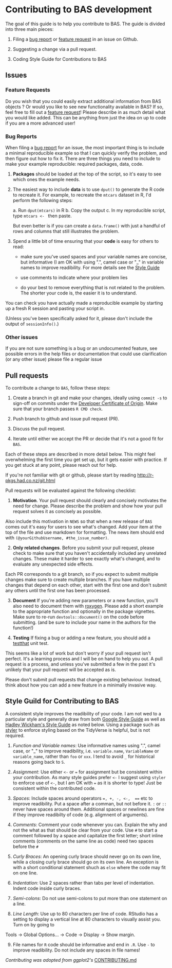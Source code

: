 # Contributing to BAS development

The goal of this guide is to help you contribute to BAS. The guide is divided into three main pieces:

1. Filing a [bug report](https://github.com/merliseclyde/BAS/issues/new?template=bug_report.md) or [feature request](https://github.com/merliseclyde/BAS/issues/new?template=feature_request.md) in an issue on Github.

2. Suggesting a change via a pull request.

3. Coding Style Guide for Contributions to BAS

## Issues

### Feature Requests

Do you wish that you could easily extract additional information from BAS objects ?  Or would you like to see new functionality available in BAS?   If so, feel free to fill out a [feature request](https://github.com/merliseclyde/BAS/issues/new?template=feature_request.md)! Please describe in as much detail what you would like added.  This can be  anything from just the idea on up to code if you are a  more advanced user!    

### Bug Reports

When filing a [bug report](https://github.com/merliseclyde/BAS/issues/new?template=bug_report.md) for an issue, the most important thing is to include a minimal reproducible example so that I can quickly verify the problem, and then figure out how to fix it. There are three things you need to include to make your example reproducible: required packages, data, code.

1.  **Packages** should be loaded at the top of the script, 
so it's easy to see which ones the example needs.

2.  The easiest way to include **data** is to use `dput()` to generate the R code
    to recreate it. For example, to recreate the `mtcars` dataset in R,
    I'd perform the following steps:

       a. Run `dput(mtcars)` in R
       b. Copy the output
       c. In my reproducible script, type `mtcars <- ` then paste.

    But even better is if you can create a `data.frame()` with just a handful
    of rows and columns that still illustrates the problem.

3.  Spend a little bit of time ensuring that your **code** is easy for others to
    read:

    * make sure you've used spaces and your variable names are concise,
    but informative (I am OK with using ".", camel case or "_" in variable names to improve
    readibility.  For more details see the [Style Guide](STYLE_GUIDE.html)

    * use comments to indicate where your problem lies

    * do your best to remove everything that is not related to the problem.
     The shorter your code is, the easier it is to understand.

You can check you have actually made a reproducible example by starting up a fresh R session and pasting your script in.

(Unless you've been specifically asked for it, please don't include the output of `sessionInfo()`.)

### Other issues

If you are not sure something is a bug or an undocumented feature, see possible errors in the help files or documentation that could use clarification (or any other issue) please file a regular issue

## Pull requests

To contribute a change to `BAS`, follow these steps:

1. Create a branch in git and make your changes, ideally using `commit -s` to sign-off on commits  under the [Developer Certificate of Origin](https://developercertificate.org).  Make sure that your branch passes `R CMD check`. 

2. Push branch to github and issue pull request (PR).

3. Discuss the pull request.

4. Iterate until either we accept the PR or decide that it's not
   a good fit for `BAS`.

Each of these steps are described in more detail below. This might feel overwhelming the first time you get set up, but it gets easier with practice. If you get stuck at any point, please reach out for help.

If you're not familiar with git or github, please start by reading <http://r-pkgs.had.co.nz/git.html>


Pull requests will be evaluated against the following checklist:

1.  __Motivation__. Your pull request should clearly and concisely
motivates the need for change. Please describe the problem and show
how your pull request solves it as concisely as possible.

Also include this motivation in `NEWS` so that when a new release of
`BAS` comes out it's easy for users to see what's changed. Add your
item at the top of the file and use markdown for formatting. The
news item should end with `(@yourGithubUsername, #the_issue_number)`.

2.  __Only related changes__. Before you submit your pull request,
please check to make sure that you haven't accidentally included any
unrelated  changes. These make it harder to see exactly what's changed,
and to evaluate any unexpected side effects.

  Each PR corresponds to a git branch, so if you expect to submit
  multiple changes make sure to create multiple branches. If you have
  multiple changes that depend on each other, start with the first one
  and don't submit any others until the first one has been processed.


3.  __Document__ If you're adding new parameters or a new function,
you'll also need to document them with [roxygen](https://github.com/klutometis/roxygen).   Please add a short
example to the appropriate function and optionally in the package vignettes. Make sure to re-run `devtools::document()` on the code before submitting.  (and be sure to include your name in the authors for the function!)


4.  __Testing__ If fixing a bug or adding a new feature, you should add a [testthat](https://github.com/hadley/testthat) unit test.



This seems like a lot of work but don't worry if your pull request isn't perfect. It's a learning process and I will be on hand to help you out. A pull request is a process, and unless you've submitted a few in the past it's unlikely that your pull request will be accepted as is.

Please don't submit pull requests that change existing behaviour. Instead, think about how you can add a new feature in a minimally invasive way.


## Style Guild for Contributing to BAS

A consistent style improves the readibility of your code.
I am not wed to a particular style and generally draw from both 
[Google Style Guide](https://google.github.io/styleguide/Rguide.xml) as well as
[Hadley Wickham's Style Guide](http://adv-r.had.co.nz/Style.html) as noted 
below.  Using a package such as [styler](http://styler.r-lib.org)  to 
enforce styling based on the TidyVerse is helpful, but is not required.

1. *Function and Variable names*: Use informative  names using ".", camel case,
or "_" to improve readibility, i.e. `variable.name`, `VariableName` or
`variable_name`, rather than `foo` or `xxx`.  I tend to avoid `_` for historical
reasons going back to `S`.  

2. *Assignment*: Use either  `<-`  or `=` for assignment but be consistent
within your contribution.  As many style guides prefer `<-` I suggest using
`styler` to enforce use of `<-`, but I
am OK with `=` as it is shorter to type!  Just be consistent within the contributed code.

3. *Spaces*: Include spaces around operators `=, +, -, <-,  ==` etc to improve
readibility.  Put a space after a comman, but not before it.   `:` or `::` never
have spaces around them.  Additional spaces or newlines are fine if they
improve readibilty of code (e.g. aligmnent of arguments).

4. *Comments*: Comment your code whenever you can. Explain the why and not the
what as that should be clear from your code. Use `#` to start a comment followed
by a space and capitalize the first letter; short inline comments (comments on 
the same line as code) need two spaces before the `#`

5.  *Curly Braces*:  An opening curly brace should never go on its own line,
while a closing curly brace should go on its own line.  An exception is with a
short conditional statement shuch as `else` where the code may fit on one line.

6.  *Indentation*:  Use 2 spaces rather than tabs per level of indentation. 
Indent code inside  curly braces.

7.  *Semi-colons*: Do not use semi-colons to put more than one statement on a
line.

8. *Line Length*:  Use up to 80 characters per line of code. RStudio has a 
setting to display a vertical line at 80 characters to visually assist you.
Turn on by going to

  Tools -> Global Options… -> Code -> Display -> Show margin.
  
9.  File names for `R` code should be informative and end in `.R`.  Use `-` to improve readibility. Do not include any spaces in file names!   
  


_Contributing was adopted from ggplot2's_
[CONTRIBUTING.md](https://github.com/tidyverse/ggplot2/blob/master/CONTRIBUTING.md)

